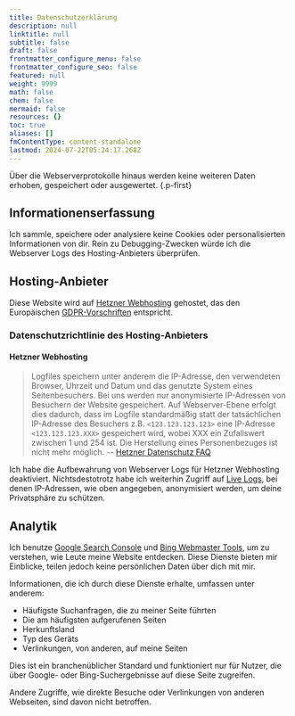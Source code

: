```yaml
---
title: Datenschutzerklärung
description: null
linktitle: null
subtitle: false
draft: false
frontmatter_configure_menu: false
frontmatter_configure_seo: false
featured: null
weight: 9999
math: false
chem: false
mermaid: false
resources: {}
toc: true
aliases: []
fmContentType: content-standalone
lastmod: 2024-07-22T05:24:17.268Z
---
```


Über die Webserverprotokolle hinaus werden keine weiteren Daten erhoben, gespeichert oder ausgewertet.
{.p-first}

## Informationenserfassung

Ich sammle, speichere oder analysiere keine Cookies oder personalisierten Informationen von dir.
Rein zu Debugging-Zwecken würde ich die Webserver Logs des Hosting-Anbieters überprüfen.

## Hosting-Anbieter

Diese Website wird auf [Hetzner Webhosting](https://www.hetzner.com/webhosting) gehostet, das den Europäischen [GDPR-Vorschriften](https://gdpr-info.eu) entspricht.

### Datenschutzrichtlinie des Hosting-Anbieters

#### Hetzner Webhosting

> Logfiles speichern unter anderem die IP-Adresse, den verwendeten Browser, Uhrzeit und Datum und das genutzte System eines Seitenbesuchers. Bei uns werden nur anonymisierte IP-Adressen von Besuchern der Website gespeichert. Auf Webserver-Ebene erfolgt dies dadurch, dass im Logfile standardmäßig statt der tatsächlichen IP-Adresse des Besuchers z.B. `<123.123.123.123>` eine IP-Adresse `<123.123.123.XXX>` gespeichert wird, wobei XXX ein Zufallswert zwischen 1 und 254 ist. Die Herstellung eines Personenbezuges ist nicht mehr möglich.
> -- [Hetzner Datenschutz FAQ](https://docs.hetzner.com/de/general/general-terms-and-conditions/data-privacy-faq/)

Ich habe die Aufbewahrung von Webserver Logs für Hetzner Webhosting deaktiviert. Nichtsdestotrotz habe ich weiterhin Zugriff auf [Live Logs](https://docs.hetzner.com/konsoleh/account-management/statistics/live-logs), bei denen IP-Adressen, wie oben angegeben, anonymisiert werden, um deine Privatsphäre zu schützen.

## Analytik

Ich benutze [Google Search Console](https://search.google.com/search-console) und [Bing Webmaster Tools](https://www.bing.com/webmasters), um zu verstehen, wie Leute meine Website entdecken. Diese Dienste bieten mir Einblicke, teilen jedoch keine persönlichen Daten über dich mit mir.

Informationen, die ich durch diese Dienste erhalte, umfassen unter anderem:

- Häufigste Suchanfragen, die zu meiner Seite führten
- Die am häufigsten aufgerufenen Seiten
- Herkunftsland
- Typ des Geräts
- Verlinkungen, von anderen, auf meine Seiten

Dies ist ein branchenüblicher Standard und funktioniert nur für Nutzer, die über Google- oder Bing-Suchergebnisse auf diese Seite zugreifen.

Andere Zugriffe, wie direkte Besuche oder Verlinkungen von anderen Webseiten, sind davon nicht betroffen.
